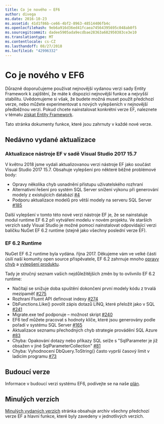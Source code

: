 ```yaml
---
title: Co je nového – EF6
author: divega
ms.date: 2016-10-23
ms.assetid: 41d1f86b-ce66-4bf2-8963-48514406fb4c
ms.openlocfilehash: 9eb6a916d36ed41fcaea74564395695c048ab0f5
ms.sourcegitcommit: dadee5905ada9ecdbae28363a682950383ce3e10
ms.translationtype: MT
ms.contentlocale: cs-CZ
ms.lasthandoff: 08/27/2018
ms.locfileid: "42996332"
---
```

# <a name="whats-new-in-ef6"></a>Co je nového v EF6

Důrazně doporučujeme používat nejnovější vydanou verzi sady Entity Framework k zajištění, že máte k dispozici nejnovější funkce a nejvyšší stabilitu.
Uvědomujeme si však, že budete možná muset použít předchozí verze, nebo můžete experimentovat s nových vylepšeních v nejnovější předběžnou verzi.
Pokud chcete nainstalovat konkrétní verze EF, naleznete v tématu [získat Entity Framework](~/ef6/fundamentals/install.md).

Tato stránka dokumenty funkce, které jsou zahrnuty v každé nové verze.

## <a name="recent-releases"></a>Nedávno vydané aktualizace

### <a name="ef-tools-update-in-visual-studio-2017-157"></a>Aktualizace nástroje EF v sadě Visual Studio 2017 15.7

V květnu 2018 jsme vydali aktualizovanou verzi nástroje EF jako součást Visual Studio 2017 15.7.
Obsahuje vylepšení pro některé běžné problémové body:

- Opravy několika chyb usnadnění přístupu uživatelského rozhraní
- Alternativní řešení pro systém SQL Server snížení výkonu při generování modely z existujících databází [#4](https://github.com/aspnet/entityframework6/issues/4)
- Podporu aktualizace modelů pro větší modely na serveru SQL Server [#185](https://github.com/aspnet/EntityFramework6/issues/185)

Další vylepšení v tomto této nové verzi nástroje EF je, že se nainstaluje modul runtime EF 6.2 při vytváření modelu v novém projektu. Ve starších verzích sady Visual Studio je možné pomocí nainstalovat odpovídající verzi balíčku NuGet EF 6.2 runtime (stejně jako všechny poslední verze EF).

### <a name="ef-62-runtime"></a>EF 6.2 Runtime

NuGet EF 6.2 runtime byla vydána. října 2017.
Děkujeme vám ve velké části úsilí naší komunity open source přispěvatele, EF 6.2 zahrnuje mnoho [opravy chyb](https://github.com/aspnet/entityframework6/issues?utf8=%E2%9C%93&q=is%3Aissue%20milestone%3A6.2.0%20is%3Aclosed%20label%3Aclosed-fixed%20-label%3Aarea-tools%20label%3Atype-bug) a [vylepšení produktu](https://github.com/aspnet/entityframework6/issues?utf8=%E2%9C%93&q=is%3Aissue%20milestone%3A6.2.0%20is%3Aclosed%20label%3Aclosed-fixed%20-label%3Aarea-tools%20label%3Atype-enhancement%20).

Tady je stručný seznam vašich nejdůležitějších změn by to ovlivnilo EF 6.2 runtime:

- Načítají se snižuje doba spuštění dokončení první modely kódu z trvalá mezipaměť [#275](https://github.com/aspnet/EntityFramework6/issues/275)
- Rozhraní Fluent API definovat indexy [#274](https://github.com/aspnet/EntityFramework6/issues/274)
- DbFunctions.Like() povolit zápis dotazů LINQ, které přeložit jako v SQL [#241](https://github.com/aspnet/EntityFramework6/issues/241)
- Migrate.exe teď podporuje – možnost skript [#240](https://github.com/aspnet/EntityFramework6/issues/240)
- EF6 teď můžete pracovat s hodnoty klíče, které jsou generovány podle pořadí v systému SQL Server [#165](https://github.com/aspnet/EntityFramework6/issues/165)
- Aktualizace seznamu přechodných chyb strategie provádění SQL Azure [#83](https://github.com/aspnet/EntityFramework6/issues/83)
- Chyba: Opakování dotazy nebo příkazy SQL selže s "SqlParameter je již obsažen v jiné SqlParameterCollection" [#81](https://github.com/aspnet/EntityFramework6/issues/81)
- Chyba: Vyhodnocení DbQuery.ToString() často vyprší časový limit v ladicím programu [#73](https://github.com/aspnet/EntityFramework6/issues/73)

## <a name="future-releases"></a>Budoucí verze

Informace v budoucí verzi systému EF6, podívejte se na naše [plán](roadmap.md).

## <a name="past-releases"></a>Minulých verzích

[Minulých vydaných verzích](past-releases.md) stránka obsahuje archiv všechny předchozí verze EF a hlavní funkce, které byly zavedeny v jednotlivých verzích.
